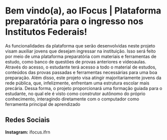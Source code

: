 

<h1>Bem vindo(a), ao IFocus | Plataforma preparatória para o ingresso nos Institutos Federais!</h1>
As funcionalidades da plataforma que serão desenvolvidas neste projeto visam auxiliar jovens que desejam ingressar na instituição. Isso será feito por meio de uma plataforma preparatória com materiais e ferramentas de estudo, como banco de questões de provas anteriores e videoaulas. Através do acesso, o estudante terá acesso a todo o material de estudos, conteúdos das provas passadas e ferramentas necessárias para uma boa preparação.
Além disso, este projeto visa atingir majoritariamente jovens da rede pública, que, infelizmente, enfrentam uma estrutura escolar mais precária. Dessa forma, o projeto proporcionará uma formação guiada para o estudante, no qual ele é visto como construtor autônomo do próprio conhecimento, interagindo diretamente com o computador como ferramenta principal de aprendizado 

<h2>Redes Sociais</h2>
<p><b>Instagram:</b> ifocus.ifrn </p>

<!--



**Here are some ideas to get you started:**


🌈 Contribution guidelines - how can the community get involved?
👩‍💻 Useful resources - where can the community find your docs? Is there anything else the community should know?
🍿 Fun facts - what does your team eat for breakfast?
🧙 Remember, you can do mighty things with the power of [Markdown](https://docs.github.com/github/writing-on-github/getting-started-with-writing-and-formatting-on-github/basic-writing-and-formatting-syntax)
-->
